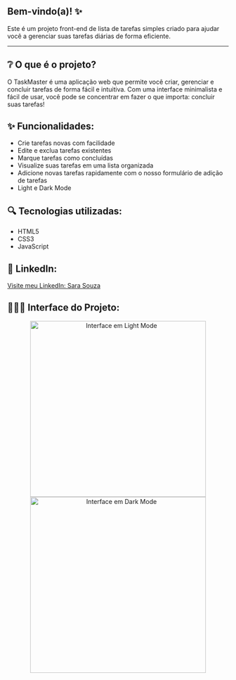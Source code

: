 ## Bem-vindo(a)! ✨

Este é um projeto front-end de lista de tarefas simples criado para ajudar você a gerenciar suas tarefas diárias de forma eficiente.

---

## ❔ O que é o projeto?

O TaskMaster é uma aplicação web que permite você criar, gerenciar e concluir tarefas de forma fácil e intuitiva. Com uma interface minimalista e fácil de usar, você pode se concentrar em fazer o que importa: concluir suas tarefas!

## ✨ Funcionalidades:
- Crie tarefas novas com facilidade
- Edite e exclua tarefas existentes
- Marque tarefas como concluídas
- Visualize suas tarefas em uma lista organizada
- Adicione novas tarefas rapidamente com o nosso formulário de adição de tarefas
- Light e Dark Mode

## 🔍 Tecnologias utilizadas:
- HTML5
- CSS3
- JavaScript

## 🔗 LinkedIn:
[Visite meu LinkedIn: Sara Souza]([https://github.com](https://www.linkedin.com/in/souza-sara/))

## 👩🏻‍💻 Interface do Projeto:
<div align="center">

<img src="https://github.com/sarallorrayne/ListaDeTarefas/assets/127709986/6154cd6a-5ce9-437b-be43-f94bb824cddc" alt="Interface em Light Mode" width=400px>

<img src="https://github.com/sarallorrayne/ListaDeTarefas/assets/127709986/1829ee95-b176-4ac4-816b-94c618510526" alt="Interface em Dark Mode" width=400px>

</div>
